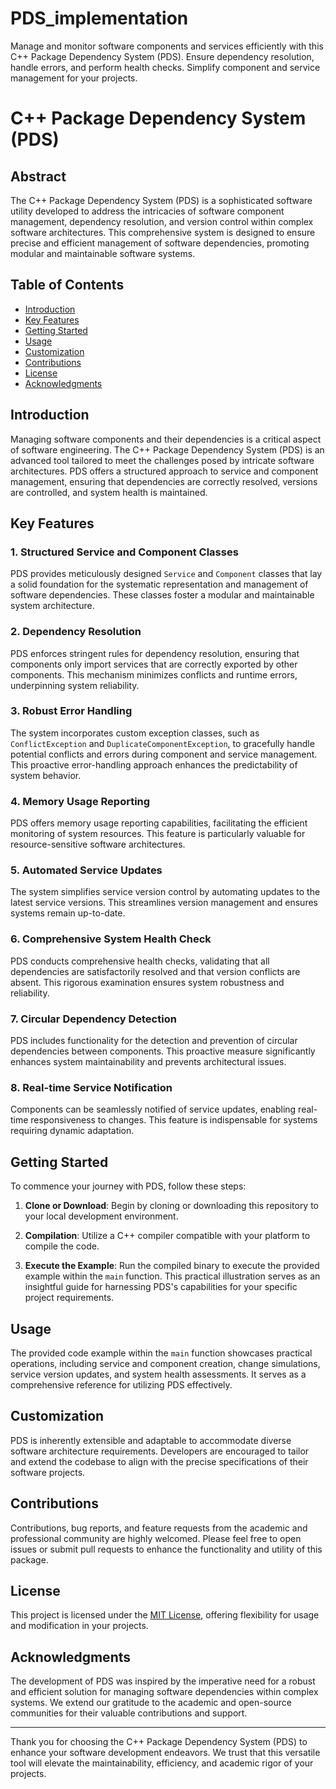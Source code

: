 # PDS_implementation
Manage and monitor software components and services efficiently with this C++ Package Dependency System (PDS). Ensure dependency resolution, handle errors, and perform health checks. Simplify component and service management for your projects.

# C++ Package Dependency System (PDS)

## Abstract

The C++ Package Dependency System (PDS) is a sophisticated software utility developed to address the intricacies of software component management, dependency resolution, and version control within complex software architectures. This comprehensive system is designed to ensure precise and efficient management of software dependencies, promoting modular and maintainable software systems.

## Table of Contents

- [Introduction](#introduction)
- [Key Features](#key-features)
- [Getting Started](#getting-started)
- [Usage](#usage)
- [Customization](#customization)
- [Contributions](#contributions)
- [License](#license)
- [Acknowledgments](#acknowledgments)

## Introduction

Managing software components and their dependencies is a critical aspect of software engineering. The C++ Package Dependency System (PDS) is an advanced tool tailored to meet the challenges posed by intricate software architectures. PDS offers a structured approach to service and component management, ensuring that dependencies are correctly resolved, versions are controlled, and system health is maintained.

## Key Features

### 1. Structured Service and Component Classes

PDS provides meticulously designed `Service` and `Component` classes that lay a solid foundation for the systematic representation and management of software dependencies. These classes foster a modular and maintainable system architecture.

### 2. Dependency Resolution

PDS enforces stringent rules for dependency resolution, ensuring that components only import services that are correctly exported by other components. This mechanism minimizes conflicts and runtime errors, underpinning system reliability.

### 3. Robust Error Handling

The system incorporates custom exception classes, such as `ConflictException` and `DuplicateComponentException`, to gracefully handle potential conflicts and errors during component and service management. This proactive error-handling approach enhances the predictability of system behavior.

### 4. Memory Usage Reporting

PDS offers memory usage reporting capabilities, facilitating the efficient monitoring of system resources. This feature is particularly valuable for resource-sensitive software architectures.

### 5. Automated Service Updates

The system simplifies service version control by automating updates to the latest service versions. This streamlines version management and ensures systems remain up-to-date.

### 6. Comprehensive System Health Check

PDS conducts comprehensive health checks, validating that all dependencies are satisfactorily resolved and that version conflicts are absent. This rigorous examination ensures system robustness and reliability.

### 7. Circular Dependency Detection

PDS includes functionality for the detection and prevention of circular dependencies between components. This proactive measure significantly enhances system maintainability and prevents architectural issues.

### 8. Real-time Service Notification

Components can be seamlessly notified of service updates, enabling real-time responsiveness to changes. This feature is indispensable for systems requiring dynamic adaptation.

## Getting Started

To commence your journey with PDS, follow these steps:

1. **Clone or Download**: Begin by cloning or downloading this repository to your local development environment.

2. **Compilation**: Utilize a C++ compiler compatible with your platform to compile the code.

3. **Execute the Example**: Run the compiled binary to execute the provided example within the `main` function. This practical illustration serves as an insightful guide for harnessing PDS's capabilities for your specific project requirements.

## Usage

The provided code example within the `main` function showcases practical operations, including service and component creation, change simulations, service version updates, and system health assessments. It serves as a comprehensive reference for utilizing PDS effectively.

## Customization

PDS is inherently extensible and adaptable to accommodate diverse software architecture requirements. Developers are encouraged to tailor and extend the codebase to align with the precise specifications of their software projects.

## Contributions

Contributions, bug reports, and feature requests from the academic and professional community are highly welcomed. Please feel free to open issues or submit pull requests to enhance the functionality and utility of this package.

## License

This project is licensed under the [MIT License](LICENSE), offering flexibility for usage and modification in your projects.

## Acknowledgments

The development of PDS was inspired by the imperative need for a robust and efficient solution for managing software dependencies within complex systems. We extend our gratitude to the academic and open-source communities for their valuable contributions and support.

---

Thank you for choosing the C++ Package Dependency System (PDS) to enhance your software development endeavors. We trust that this versatile tool will elevate the maintainability, efficiency, and academic rigor of your projects.

